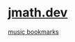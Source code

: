 # [jmath.dev](https://jmath.dev)

[music bookmarks](https://www.youtube.com/watch?v=MihbEduCmBU&list=PLP7qiRflB78RVZXoXKYh3-kTpfRF9zvXg)
